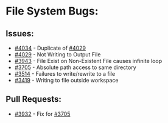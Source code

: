 # File System Bugs:
## Issues:
- [#4034][4034] - Duplicate of [#4029][4029]
- [#4029][4029] - Not Writing to Output File
- [#3943][3943] - File Exist on Non-Existent File causes infinite loop
- [#3705][3705] - Absolute path access to same directory
- [#3514][3514] - Failures to write/rewrite to a file
- [#3419][3419] - Writing to file outside workspace

## Pull Requests:
- [#3932][3932] - Fix for [#3705][3705]

[3419]:https://github.com/Significant-Gravitas/Auto-GPT/issues/3419
[3514]:https://github.com/Significant-Gravitas/Auto-GPT/issues/3514
[3705]:https://github.com/Significant-Gravitas/Auto-GPT/issues/3705
[3932]:https://github.com/Significant-Gravitas/Auto-GPT/pull/3932
[3943]:https://github.com/Significant-Gravitas/Auto-GPT/issues/3943
[4029]:https://github.com/Significant-Gravitas/Auto-GPT/issues/4029
[4034]:https://github.com/Significant-Gravitas/Auto-GPT/issues/4034